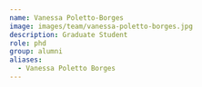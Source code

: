 ```yaml
---
name: Vanessa Poletto-Borges
image: images/team/vanessa-poletto-borges.jpg
description: Graduate Student
role: phd
group: alumni
aliases:
  - Vanessa Poletto Borges
---
```


